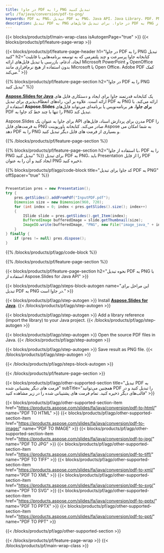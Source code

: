 ```yaml
---
title: در جاوا PDF را به PNG تبدیل کنید
url: /fa/java/conversion/pdf-to-png/
keywords: PDF به PNG، تبدیل PDF به PNG، Java API، Java Library، PDF، PNG
description: تبدیل PDF به PNG در جاوا. برای تبدیل فایل‌های PDF به PNG از API کتابخانه جاوا استفاده کنید
---
```


{{< blocks/products/pf/main-wrap-class isAutogenPage="true" >}}
{{< blocks/products/pf/feature-page-wrap >}}

{{< blocks/products/pf/feature-page-header h1="در جاوا PDF را به PNG تبدیل کنید" h2="کتابخانه جاوا پرسرعت و چند پلتفرمی که به توسعه برنامه‌هایی با قابلیت ایجاد، ادغام، بازرسی یا تبدیل فایل‌های ارائه Microsoft PowerPoint و OpenOffice بدون استفاده از هیچ نرم‌افزاری مانند Microsoft یا Open Office، Adobe PDF کمک می‌کند." >}}

{{% blocks/products/pf/feature-page-section h2="در جاوا PDF را به PNG تبدیل کنید" %}}

[**Aspose.Slides for Java**](https://products.aspose.com/slides/fa/java/) یک کتابخانه قدرتمند جاوا برای ایجاد و دستکاری فایل های ارائه است. علاوه بر این، راه‌های انعطاف‌پذیری برای تبدیل PDF به PNG ارائه می‌کند. با استفاده از **Aspose.Slides برای جاوا**، هر برنامه‌نویس یا برنامه‌ای می‌تواند فایل‌های PDF را تنها با چند خط کد جاوا به PNG تبدیل کند.

Aspose.Slides برای جاوا به عنوان یک API مدرن برای پردازش اسناد، فایل‌های PDF را به فرمت‌های فایل PNG صادر می‌کند. کتابخانه پاورپوینت Aspose به شما امکان می دهد PDF را به PNG و بسیاری از فرمت های فایل دیگر تبدیل کنید.

{{% /blocks/products/pf/feature-page-section %}}

{{% blocks/products/pf/feature-page-section  h2="با استفاده از جاوا، PDF را به PNG تبدیل کنید" %}}
برای تبدیل PDF به PNG، باید Presentation را از فایل PDF ایجاد کنید و آن را به عنوان PNG ذخیره کنید.

{{% blocks/products/pf/agp/code-block title="کد جاوا برای تبدیل PDF به PNG" offSpacer="true" %}}

```java

Presentation pres = new Presentation();
try {
    pres.getSlides().addFromPdf("InputPDF.pdf");
    Dimension size = new Dimension(960, 720);
    for (int index = 0; index < pres.getSlides().size(); index++)
    {
        ISlide slide = pres.getSlides().get_Item(index);
        BufferedImage bufferedImage = slide.getThumbnail(size);
        ImageIO.write(bufferedImage, "PNG", new File("image_java_" + index + ".png"));
    }
} finally {
    if (pres != null) pres.dispose();
}
```


{{% /blocks/products/pf/agp/code-block %}}

{{% /blocks/products/pf/feature-page-section %}}

{{< blocks/products/pf/feature-page-section  h2="نحوه تبدیل PDF به PNG با استفاده از Aspose.Slides for Java API" >}}

{{< blocks/products/pf/agp/steps-block-autogen name="این مراحل برای تبدیل PDF به PNG در جاوا است." >}}

{{< blocks/products/pf/agp/step-autogen >}}
Install [**Aspose.Slides for Java**](https://products.aspose.com/slides/fa/java/).
{{< /blocks/products/pf/agp/step-autogen >}}

{{< blocks/products/pf/agp/step-autogen >}}
Add a library reference (import the library) to your Java project.
{{< /blocks/products/pf/agp/step-autogen >}}

{{< blocks/products/pf/agp/step-autogen >}}
Open the source PDF files in Java.
{{< /blocks/products/pf/agp/step-autogen >}}

{{< blocks/products/pf/agp/step-autogen >}}
Save result as PNG file.
{{< /blocks/products/pf/agp/step-autogen >}}

{{< /blocks/products/pf/agp/steps-block-autogen >}}

{{< /blocks/products/pf/feature-page-section >}}

{{< blocks/products/pf/agp/other-supported-section title="تبدیل PDF به فرمت های دیگر پشتیبانی شده" subTitle="همچنین می‌توانید PDF را تبدیل کنید و در قالب‌های دیگر ذخیره کنید. تمام فرمت های پشتیبانی شده را در زیر مشاهده کنید" >}}

{{< blocks/products/pf/agp/other-supported-section-item href="https://products.aspose.com/slides/fa/java/conversion/pdf-to-html/" name="PDF TO HTML" >}}
{{< blocks/products/pf/agp/other-supported-section-item href="https://products.aspose.com/slides/fa/java/conversion/pdf-to-image/" name="PDF TO IMAGE" >}}
{{< blocks/products/pf/agp/other-supported-section-item href="https://products.aspose.com/slides/fa/java/conversion/pdf-to-jpg/" name="PDF TO JPG" >}}
{{< blocks/products/pf/agp/other-supported-section-item href="https://products.aspose.com/slides/fa/java/conversion/pdf-to-tiff/" name="PDF TO TIFF" >}}
{{< blocks/products/pf/agp/other-supported-section-item href="https://products.aspose.com/slides/fa/java/conversion/pdf-to-xml/" name="PDF TO XML" >}}
{{< blocks/products/pf/agp/other-supported-section-item href="https://products.aspose.com/slides/fa/java/conversion/pdf-to-svg/" name="PDF TO SVG" >}}
{{< blocks/products/pf/agp/other-supported-section-item href="https://products.aspose.com/slides/fa/java/conversion/pdf-to-pptx/" name="PDF TO PPTX" >}}
{{< blocks/products/pf/agp/other-supported-section-item href="https://products.aspose.com/slides/fa/java/conversion/pdf-to-ppt/" name="PDF TO PPT" >}}


{{< /blocks/products/pf/agp/other-supported-section >}}

{{< /blocks/products/pf/feature-page-wrap >}}
{{< /blocks/products/pf/main-wrap-class >}}